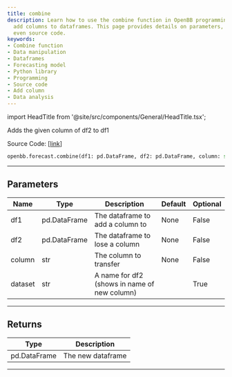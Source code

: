 ```yaml
---
title: combine
description: Learn how to use the combine function in OpenBB programming library to
  add columns to dataframes. This page provides details on parameters, returns, and
  even source code.
keywords:
- Combine function
- Data manipulation
- Dataframes
- Forecasting model
- Python library
- Programming
- Source code
- Add column
- Data analysis
---
```


import HeadTitle from '@site/src/components/General/HeadTitle.tsx';

<HeadTitle title="forecast.combine - Reference | OpenBB SDK Docs" />

Adds the given column of df2 to df1

Source Code: [[link](https://github.com/OpenBB-finance/OpenBB/tree/main/openbb_terminal/forecast/forecast_model.py#L409)]

```python
openbb.forecast.combine(df1: pd.DataFrame, df2: pd.DataFrame, column: str, dataset: str = "")
```

---

## Parameters

| Name | Type | Description | Default | Optional |
| ---- | ---- | ----------- | ------- | -------- |
| df1 | pd.DataFrame | The dataframe to add a column to | None | False |
| df2 | pd.DataFrame | The dataframe to lose a column | None | False |
| column | str | The column to transfer | None | False |
| dataset | str | A name for df2 (shows in name of new column) |  | True |


---

## Returns

| Type | Description |
| ---- | ----------- |
| pd.DataFrame | The new dataframe |
---
